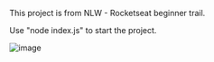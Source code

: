 This project is from NLW - Rocketseat beginner trail.

Use "node index.js" to start the project.

![image](https://github.com/user-attachments/assets/fb696243-94d6-4ce6-9e2b-2d0f750b9fdf)
